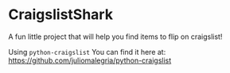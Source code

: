 # CraigslistShark
A fun little project that will help you find items to flip on craigslist!

Using `python-craigslist`
You can find it here at: https://github.com/juliomalegria/python-craigslist
